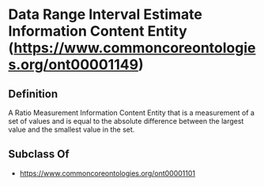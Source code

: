 # Data Range Interval Estimate Information Content Entity (https://www.commoncoreontologies.org/ont00001149)

## Definition
A Ratio Measurement Information Content Entity that is a measurement of a set of values and is equal to the absolute difference between the largest value and the smallest value in the set.

## Subclass Of
- https://www.commoncoreontologies.org/ont00001101

